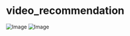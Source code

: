# video_recommendation
![Image](https://github.com/user-attachments/assets/1e74c256-6df3-4014-ae71-93a16efc2b67)
![Image](https://github.com/user-attachments/assets/c7ec6494-5d3a-4067-9b8c-f7d3f0aca3d9)
